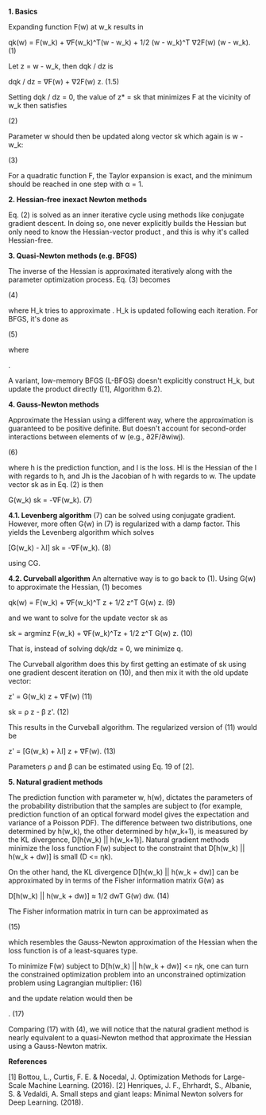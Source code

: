 **1. Basics**

Expanding function F(w) at w_k results in

qk(w) = F(w_k) + ∇F(w_k)^T(w - w_k) + 1/2 (w - w_k)^T ∇2F(w) (w - w_k).  (1)

Let z = w - w_k, then dqk / dz is

dqk / dz = ∇F(w) + ∇2F(w) z.  (1.5)

Setting dqk / dz = 0, the value of z* = sk that minimizes F at the vicinity of w_k then satisfies

 (2)
 
Parameter w should then be updated along vector sk which again is w - w_k:

  (3)
  
For a quadratic function F, the Taylor expansion is exact, and the minimum should be reached in one step with α = 1.


**2. Hessian-free inexact Newton methods**

Eq. (2) is solved as an inner iterative cycle using methods like conjugate gradient descent. In doing so, one never explicitly builds the Hessian   but only need to know the Hessian-vector product , and this is why it's called Hessian-free.


**3. Quasi-Newton methods (e.g. BFGS)**

The inverse of the Hessian  is approximated iteratively along with the parameter optimization process. Eq. (3) becomes

 (4)
 
where H_k tries to approximate . H_k is updated following each iteration. For BFGS, it's done as

  (5)
  
where

.

A variant, low-memory BFGS (L-BFGS) doesn't explicitly construct H_k, but update the product  directly ([1], Algorithm 6.2).


**4. Gauss-Newton methods**

Approximate the Hessian  using a different way, where the approximation is guaranteed to be positive definite. But doesn't account for second-order interactions between elements of w (e.g., ∂2F/∂wiwj).

 (6)
 
where h is the prediction function, and l is the loss. Hl is the Hessian of the l with regards to h, and Jh is the Jacobian of h with regards to w. The update vector sk as in Eq. (2) is then

G(w_k) sk = -∇F(w_k).    (7)

**4.1. Levenberg algorithm**
(7) can be solved using conjugate gradient. However, more often G(w) in (7) is regularized with a damp factor. This yields the Levenberg algorithm which solves

[G(w_k) - λI] sk = -∇F(w_k).    (8)

using CG.

**4.2. Curveball algorithm**
An alternative way is to go back to (1). Using G(w) to approximate the Hessian, (1) becomes

qk(w) = F(w_k) + ∇F(w_k)^T z + 1/2 z^T G(w) z.  (9)

and we want to solve for the update vector sk as

sk = argminz F(w_k) + ∇F(w_k)^Tz + 1/2 z^T G(w) z.  (10)

That is, instead of solving dqk/dz = 0, we minimize q.

The Curveball algorithm does this by first getting an estimate of sk using one gradient descent iteration on (10), and then mix it with the old update vector:

z' = G(w_k) z + ∇F(w)  (11)

sk = ρ z - β z'.  (12)

This results in the Curveball algorithm. The regularized version of (11) would be

z' = [G(w_k) + λI] z + ∇F(w).  (13)

Parameters ρ and β can be estimated using Eq. 19 of [2].


**5. Natural gradient methods**

The prediction function with parameter w, h(w), dictates the parameters of the probability distribution that the samples are subject to (for example, prediction function of an optical forward model gives the expectation and variance of a Poisson PDF). The difference between two distributions, one determined by h(w_k), the other determined by h(w_k+1), is measured by the KL divergence, D[h(w_k) || h(w_k+1)]. Natural gradient methods minimize the loss function F(w) subject to the constraint that D[h(w_k) || h(w_k + dw)] is small (D <= ηk).

On the other hand, the KL divergence D[h(w_k) || h(w_k + dw)] can be approximated by in terms of the Fisher information matrix G(w) as

D[h(w_k) || h(w_k + dw)] ≈ 1/2 dwT G(w) dw.  (14)

The Fisher information matrix in turn can be approximated as

  (15)
  
which resembles the Gauss-Newton approximation of the Hessian when the loss function is of a least-squares type.

To minimize F(w) subject to D[h(w_k) || h(w_k + dw)] <= ηk, one can turn the constrained optimization problem into an unconstrained optimization problem using Lagrangian multiplier:
  (16)
  
and the update relation would then be

.  (17)

Comparing (17) with (4), we will notice that the natural gradient method is nearly equivalent to a quasi-Newton method that approximate the Hessian using a Gauss-Newton matrix.


**References**

[1] Bottou, L., Curtis, F. E. & Nocedal, J. Optimization Methods for Large-Scale Machine Learning. (2016).
[2] Henriques, J. F., Ehrhardt, S., Albanie, S. & Vedaldi, A. Small steps and giant leaps: Minimal Newton solvers for Deep Learning. (2018).


